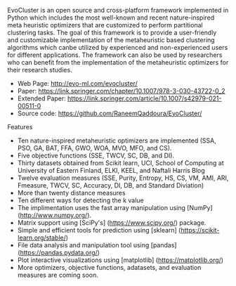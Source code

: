 EvoCluster is an open source and cross-platform framework implemented in Python which includes the most well-known and recent nature-inspired meta heuristic optimizers that are customized to perform partitional clustering tasks. The goal of this framework is to provide a user-friendly and customizable implementation of the metaheuristic based clustering algorithms which canbe utilized by experienced and non-experienced users for different applications. The framework can also be used by researchers who can benefit from the implementation of the metaheuristic optimizers for their research studies. 

- Web Page: http://evo-ml.com/evocluster/
- Paper: https://link.springer.com/chapter/10.1007/978-3-030-43722-0_2
- Extended Paper: https://link.springer.com/article/10.1007/s42979-021-00511-0
- Source code: https://github.com/RaneemQaddoura/EvoCluster/

Features
- Ten nature-inspired metaheuristic optimizers are implemented (SSA, PSO, GA, BAT, FFA, GWO, WOA, MVO, MFO, and CS).
- Five objective functions (SSE, TWCV, SC, DB, and DI).
- Thirty datasets obtained from Scikit learn, UCI, School of Computing at University of Eastern Finland, ELKI, KEEL, and Naftali Harris Blog
- Twelve evaluation measures (SSE, Purity, Entropy, HS, CS, VM, AMI, ARI, Fmeasure, TWCV, SC, Accuracy, DI, DB, and Standard Diviation)
- More than twenty distance measures
- Ten different ways for detecting the k value
- The implimentation uses the fast array manipulation using [NumPy] (http://www.numpy.org/).
- Matrix support using [SciPy's] (https://www.scipy.org/) package.
- Simple and efficient tools for prediction using [sklearn] (https://scikit-learn.org/stable/)
- File data analysis and manipulation tool using [pandas] (https://pandas.pydata.org/)
- Plot interactive visualizations using [matplotlib] (https://matplotlib.org/)
- More optimizers, objective functions, adatasets, and evaluation measures are coming soon.
